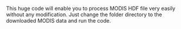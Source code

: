 This huge code will enable you to process MODIS HDF file very easily without any modification. Just change the folder directory to the downloaded MODIS data and run the code.

